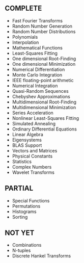 COMPLETE
--------

  * Fast Fourier Transforms
  * Random Number Generation
  * Random Number Distributions
  * Polynomials
  * Interpolation
  * Mathematical Functions
  * Least-Squares Fitting
  * One dimensional Root-Finding
  * One dimensional Minimization
  * Numerical Differentiation
  * Monte Carlo Integration
  * IEEE floating-point arithmetic
  * Numerical Integration
  * Quasi-Random Sequences
  * Chebyshev Approximations
  * Multidimensional Root-Finding
  * Multidimensional Minimization
  * Series Acceleration
  * Nonlinear Least-Squares Fitting
  * Simulated Annealing
  * Ordinary Differential Equations
  * Linear Algebra
  * Eigensystems
  * BLAS Support
  * Vectors and Matrices
  * Physical Constants
  * Statistics
  * Complex Numbers
  * Wavelet Transforms

PARTIAL
-------

  * Special Functions
  * Permutations
  * Histograms
  * Sorting

NOT YET
-------

  * Combinations
  * N-tuples
  * Discrete Hankel Transforms
